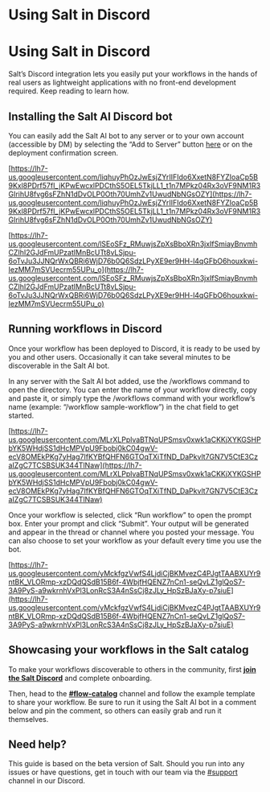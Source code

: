 # Using Salt in Discord

# **Using Salt in Discord**

Salt’s Discord integration lets you easily put your workflows in the hands of real users as lightweight applications with no front-end development required. Keep reading to learn how.

## Installing the Salt AI Discord bot

You can easily add the Salt AI bot to any server or to your own account (accessible by DM) by selecting the “Add to Server” button [here](https://discord.com/oauth2/authorize?client_id=1113909066587185274) or on the deployment confirmation screen.

[https://lh7-us.googleusercontent.com/IiqhuyPhOzJwEsjZYrIIFIdo6XxetN8FYZIoaCp5B9Kxl8PDrf57fI_jKPwEwcxlPDCthS5OEL5TkjLL1_t1n7MPkz04Rx3oVF9NM1R3GIrihU8fvg6sFZhN1dDvOLP0Oth70UmhZv1UwudNbNGsOZY](https://lh7-us.googleusercontent.com/IiqhuyPhOzJwEsjZYrIIFIdo6XxetN8FYZIoaCp5B9Kxl8PDrf57fI_jKPwEwcxlPDCthS5OEL5TkjLL1_t1n7MPkz04Rx3oVF9NM1R3GIrihU8fvg6sFZhN1dDvOLP0Oth70UmhZv1UwudNbNGsOZY)

[https://lh7-us.googleusercontent.com/lSEoSFz_RMuwjsZpXsBboXRn3jxIfSmiayBnvmhCZIhI2GJdFmUPzatIMnBcUTt8vLSjpu-6oTvJu3JJNQrWxQBRi6WjD76b0Q6SdzLPyXE9er9HH-l4qGFbO6houxkwi-IezMM7mSVUecrm55UPu_o](https://lh7-us.googleusercontent.com/lSEoSFz_RMuwjsZpXsBboXRn3jxIfSmiayBnvmhCZIhI2GJdFmUPzatIMnBcUTt8vLSjpu-6oTvJu3JJNQrWxQBRi6WjD76b0Q6SdzLPyXE9er9HH-l4qGFbO6houxkwi-IezMM7mSVUecrm55UPu_o)

## Running workflows in Discord

Once your workflow has been deployed to Discord, it is ready to be used by you and other users. Occasionally it can take several minutes to be discoverable in the Salt AI bot.

In any server with the Salt AI bot added, use the /workflows command to open the directory. You can enter the name of your workflow directly, copy and paste it, or simply type the /workflows command with your workflow’s name (example: “/workflow sample-workflow”) in the chat field to get started.

[https://lh7-us.googleusercontent.com/MLrXLPplvaBTNqUPSmsv0xwk1aCKKjXYKGSHPbYK5WHdjSS1dHcMPVpU9Fbobj0kC04gwV-ecV8OMEkPKg7yHag7IfKYBfQHFN6GTOqTXiTfND_DaPkvlt7GN7V5CtE3CzaIZgC7TCSBSUK344TlNaw](https://lh7-us.googleusercontent.com/MLrXLPplvaBTNqUPSmsv0xwk1aCKKjXYKGSHPbYK5WHdjSS1dHcMPVpU9Fbobj0kC04gwV-ecV8OMEkPKg7yHag7IfKYBfQHFN6GTOqTXiTfND_DaPkvlt7GN7V5CtE3CzaIZgC7TCSBSUK344TlNaw)

Once your workflow is selected, click “Run workflow” to open the prompt box. Enter your prompt and click “Submit”. Your output will be generated and appear in the thread or channel where you posted your message. You can also choose to set your workflow as your default every time you use the bot.

[https://lh7-us.googleusercontent.com/yMckfgzVwfS4LjdiCjBKMvezC4PJgtTAABXUYr9ntBK_VLORmp-xzDQdQSdB15B6f-4WbjfHQENZ7nCn1-seQvLZ1glQoS7-3A9PyS-a9wkrnhVxPl3LonRcS3A4nSsCj8zJLy_HpSzBJaXy-p7siuE](https://lh7-us.googleusercontent.com/yMckfgzVwfS4LjdiCjBKMvezC4PJgtTAABXUYr9ntBK_VLORmp-xzDQdQSdB15B6f-4WbjfHQENZ7nCn1-seQvLZ1glQoS7-3A9PyS-a9wkrnhVxPl3LonRcS3A4nSsCj8zJLy_HpSzBJaXy-p7siuE)

## Showcasing your workflows in the Salt catalog

To make your workflows discoverable to others in the community, first **[join the Salt Discord](https://discord.gg/saltai)** and complete onboarding.

Then, head to the **[#flow-catalog](https://discord.gg/FcbmPDf3E7)** channel and follow the example template to share your workflow. Be sure to run it using the Salt AI bot in a comment below and pin the comment, so others can easily grab and run it themselves.

## **Need help?**

This guide is based on the beta version of Salt. Should you run into any issues or have questions, get in touch with our team via the [#support](https://discord.com/channels/1151592612525002822/1212167911771217961) channel in our Discord.
